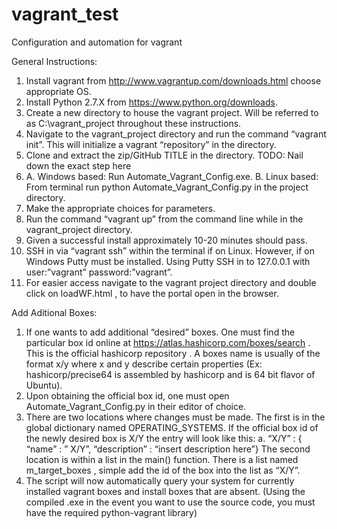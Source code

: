 # vagrant_test
Configuration and automation for vagrant

General Instructions:
1.	Install vagrant from http://www.vagrantup.com/downloads.html  choose appropriate OS.
2.	Install Python 2.7.X from https://www.python.org/downloads. 
3.	Create a new directory to house the vagrant project. Will be referred to as C:\vagrant_project throughout these instructions.
4.	Navigate to the vagrant_project directory and run the command “vagrant init”. This will initialize a vagrant “repository” in the directory.
5.	Clone and extract the zip/GitHub TITLE in the directory. TODO: Nail down the exact step here
6.	A. Windows based: Run Automate_Vagrant_Config.exe.
B. Linux based: From terminal run python Automate_Vagrant_Config.py in the project directory.
7.	Make the appropriate choices for parameters.
8.	Run the command “vagrant up” from the command line while in the vagrant_project directory.
9.	Given a successful install approximately 10-20 minutes should pass.
10.	SSH in via “vagrant ssh” within the terminal if on Linux. However, if on Windows Putty must be installed. Using Putty SSH in to 127.0.0.1 with user:”vagrant” password:”vagrant”. 
11.	For easier access navigate to the vagrant project directory and double click on loadWF.html , to have the portal open in the browser.


Add Aditional Boxes:
1.	If one wants to add additional “desired” boxes. One must find the particular box id online at https://atlas.hashicorp.com/boxes/search . This is the official hashicorp repository . A boxes name is usually of the format x/y where x and y describe certain properties (Ex: hashicorp/precise64 is assembled by hashicorp and is 64 bit flavor of Ubuntu).
2.	Upon obtaining the official box id, one must open Automate_Vagrant_Config.py in their editor of choice.
3.	There are two locations where changes must be made. The first is in the global dictionary named OPERATING_SYSTEMS.  If the official box id of the newly desired box is X/Y the entry will look like this:
a.	“X/Y” : { “name” : ” X/Y”, “description” : “insert description here”} 
The second location is within a list in the main() function. There is a list named m_target_boxes , simple add the id of the box into the list as “X/Y”.
4.	The script will now automatically query your system for currently installed vagrant boxes and install boxes that are absent.  (Using the compiled .exe in the event you want to use the source code, you must have the required python-vagrant library)

